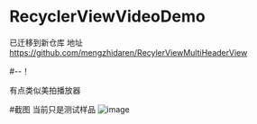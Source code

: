 # RecyclerViewVideoDemo
已迁移到新仓库 地址  https://github.com/mengzhidaren/RecylerViewMultiHeaderView



#--！

有点类似美拍播放器


#截图
当前只是测试样品
![image](https://github.com/mengzhidaren/RecyclerViewVideoDemo/blob/master/gif/demo.gif) 
